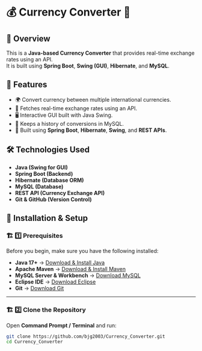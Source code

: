 # 💰 Currency Converter 💱

## 🌟 Overview
This is a **Java-based Currency Converter** that provides real-time exchange rates using an API.  
It is built using **Spring Boot**, **Swing (GUI)**, **Hibernate**, and **MySQL**.

## 🚀 Features
- 🌍 Convert currency between multiple international currencies.
- 📡 Fetches real-time exchange rates using an API.
- 🖥️ Interactive GUI built with Java Swing.
- 📜 Keeps a history of conversions in MySQL.
- 🌱 Built using **Spring Boot**, **Hibernate**, **Swing**, and **REST APIs**.

## 🛠️ Technologies Used
- **Java (Swing for GUI)**
- **Spring Boot (Backend)**
- **Hibernate (Database ORM)**
- **MySQL (Database)**
- **REST API (Currency Exchange API)**
- **Git & GitHub (Version Control)**

## 📌 Installation & Setup
### 🏗️ 1️⃣ Prerequisites  
Before you begin, make sure you have the following installed:  
- **Java 17+** → [Download & Install Java](https://www.oracle.com/java/technologies/javase/jdk17-archive-downloads.html)  
- **Apache Maven** → [Download & Install Maven](https://maven.apache.org/download.cgi)  
- **MySQL Server & Workbench** → [Download MySQL](https://dev.mysql.com/downloads/mysql/)  
- **Eclipse IDE** → [Download Eclipse](https://www.eclipse.org/downloads/)  
- **Git** → [Download Git](https://git-scm.com/downloads)  

---

### 🏗️ 2️⃣ Clone the Repository  
Open **Command Prompt / Terminal** and run:  
```bash
git clone https://github.com/bjg2003/Currency_Converter.git
cd Currency_Converter
